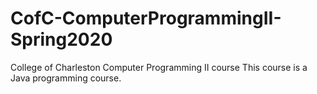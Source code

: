 # CofC-ComputerProgrammingII-Spring2020
College of Charleston Computer Programming II course
This course is a Java programming course. 
